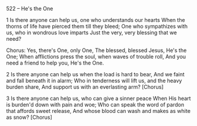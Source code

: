 522 – He's the One


1
Is there anyone can help us, one who understands our hearts
When the thorns of life have pierced them till they bleed;
One who sympathizes with us, who in wondrous love imparts
Just the very, very blessing that we need?

Chorus:
Yes, there's One, only One,
The blessed, blessed Jesus, He's the One;
When afflictions press the soul, when waves of trouble roll,
And you need a friend to help you, He's the One.

2
Is there anyone can help us when the load is hard to bear,
And we faint and fall beneath it in alarm;
Who in tenderness will lift us, and the heavy burden share,
And support us with an everlasting arm?  [Chorus]

3
Is there anyone can help us, who can give a sinner peace
When His heart is burden'd down with pain and woe;
Who can speak the word of pardon that affords sweet release,
And whose blood can wash and makes as white as snow?  [Chorus]
